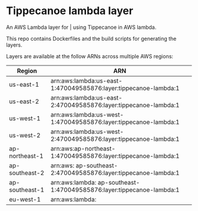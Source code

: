 # Tippecanoe lambda layer

An AWS Lambda layer for |  using Tippecanoe in AWS lambda.

This repo contains Dockerfiles and the build scripts for generating the layers.


Layers are available at the follow ARNs across multiple AWS regions:

| Region      | ARN |
| ----------- | ----------- |
|  us-east-1|  arn:aws:lambda:us-east-1:470049585876:layer:tippecanoe-lambda:1 |
|  us-east-2|  arn:aws:lambda:us-east-2:470049585876:layer:tippecanoe-lambda:1 |
|  us-west-1|  arn:aws:lambda:us-west-1:470049585876:layer:tippecanoe-lambda:1|
|  us-west-2| arn:aws:lambda:us-west-2:470049585876:layer:tippecanoe-lambda:1 |
|  ap-northeast-1| arn:aws:ap-northeast-1:470049585876:layer:tippecanoe-lambda:1 |
|  ap-southeast-2| arn:aws: ap-southeast-2:470049585876:layer:tippecanoe-lambda:1 |
|  ap-southeast-1| arn:aws:lambda: ap-southeast-1:470049585876:layer:tippecanoe-lambda:1 |
|  eu-west-1| arn:aws:lambda:|  eu-west-1:470049585876:layer:tippecanoe-lambda:1 |





